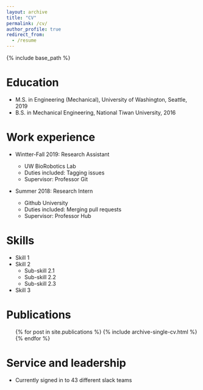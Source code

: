 ```yaml
---
layout: archive
title: "CV"
permalink: /cv/
author_profile: true
redirect_from:
  - /resume
---
```


{% include base_path %}

Education
======
* M.S. in Engineering (Mechanical), University of Washington, Seattle, 2019
* B.S. in Mechanical Engineering, National Tiwan University, 2016

Work experience
======
* Wintter-Fall 2019: Research Assistant
  * UW BioRobotics Lab
  * Duties included: Tagging issues
  * Supervisor: Professor Git

* Summer 2018: Research Intern
  * Github University
  * Duties included: Merging pull requests
  * Supervisor: Professor Hub
  
Skills
======
* Skill 1
* Skill 2
  * Sub-skill 2.1
  * Sub-skill 2.2
  * Sub-skill 2.3
* Skill 3

Publications
======
  <ul>{% for post in site.publications %}
    {% include archive-single-cv.html %}
  {% endfor %}</ul>
  
Service and leadership
======
* Currently signed in to 43 different slack teams
